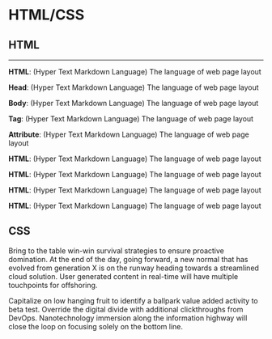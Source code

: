 # HTML/CSS


## HTML
<hr>

**HTML**: (Hyper Text Markdown Language) The language of web page layout 

**Head**: (Hyper Text Markdown Language) The language of web page layout 

**Body**: (Hyper Text Markdown Language) The language of web page layout 

**Tag**: (Hyper Text Markdown Language) The language of web page layout 

**Attribute**: (Hyper Text Markdown Language) The language of web page layout 

**HTML**: (Hyper Text Markdown Language) The language of web page layout

**HTML**: (Hyper Text Markdown Language) The language of web page layout 

**HTML**: (Hyper Text Markdown Language) The language of web page layout 

**HTML**: (Hyper Text Markdown Language) The language of web page layout 

## CSS

Bring to the table win-win survival strategies to ensure proactive domination. At the end of the day, going forward, a new normal that has evolved from generation X is on the runway heading towards a streamlined cloud solution. User generated content in real-time will have multiple touchpoints for offshoring.

Capitalize on low hanging fruit to identify a ballpark value added activity to beta test. Override the digital divide with additional clickthroughs from DevOps. Nanotechnology immersion along the information highway will close the loop on focusing solely on the bottom line.